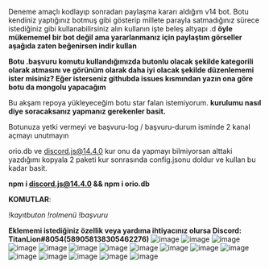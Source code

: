 Deneme amaçlı kodlayıp sonradan paylaşma kararı aldığım v14 bot. Botu kendiniz yaptığınız botmuş gibi gösterip millete parayla satmadığınız sürece istediğiniz gibi kullanabilirsiniz alın kullanın işte beleş altyapı .d **öyle mükememel bir bot değil ama yararlanmanız için paylaştım görseller aşağıda zaten beğenirsen indir kullan** 

 **Botu .başvuru komutu kullandığımızda butonlu olacak şekilde kategorili olarak atmasını ve görünüm olarak daha iyi olacak şekilde düzenlememi ister misiniz? Eğer isterseniz githubda issues kısmından yazın ona göre botu da mongolu yapacağım**  

Bu akşam repoya yükleyeceğim botu star falan istemiyorum.
 **kurulumu nasıl diye soracaksanız yapmanız gerekenler basit.**
 
 Botunuza yetki vermeyi ve başvuru-log / başvuru-durum isminde 2 kanal açmayı unutmayın

orio.db ve discord.js@14.4.0 kur onu da yapmayı bilmiyorsan alttaki yazdığımı kopyala 2 paketi kur sonrasında config.jsonu doldur ve kullan bu kadar basit.

**npm i discord.js@14.4.0 &&
npm i orio.db**

**KOMUTLAR**:

*!kayıtbuton
!rolmenü
!başvuru*

**Eklememi istediğiniz özellik veya yardıma ihtiyacınız olursa 
Discord: TitanLion#8054(589058138305462276)**
![image](https://user-images.githubusercontent.com/110048828/194768451-cc16f356-90c8-445e-9cf0-9a637ba730e2.png)
![image](https://user-images.githubusercontent.com/110048828/194768463-de4bb12f-49d1-4fea-90b9-ad614d6a3b6c.png)
![image](https://user-images.githubusercontent.com/110048828/194768474-02f8f315-d83c-4797-9ab7-f8d0395d62f5.png)
![image](https://user-images.githubusercontent.com/110048828/194768495-440ace90-3969-4147-b3a8-8cf4c72621ff.png)
![image](https://user-images.githubusercontent.com/110048828/194768504-683e668a-ccdd-41a4-b5c8-f5c4cca60745.png)
![image](https://user-images.githubusercontent.com/110048828/194768510-2c2a7b8f-e358-4b89-84e2-a607c1cd394a.png)
![image](https://user-images.githubusercontent.com/110048828/194768513-5f0404bc-7b0c-4dbc-832e-21b10d033ba0.png)
![image](https://user-images.githubusercontent.com/110048828/194768516-bca81599-db8a-4caf-a4b4-fc4db3c20163.png)
![image](https://user-images.githubusercontent.com/110048828/194768538-d516064f-93da-454b-a076-054082ae512e.png)
![image](https://user-images.githubusercontent.com/110048828/194768587-b59e36af-16f6-474f-ad97-5e19aed1d907.png)
![image](https://user-images.githubusercontent.com/110048828/194768636-e6ce6576-f2c7-4e74-a2c0-b325a6f53082.png)
![image](https://user-images.githubusercontent.com/110048828/194768645-aba2a6b6-2c23-417f-a71d-09aa81f14923.png)
![image](https://user-images.githubusercontent.com/110048828/194768658-c4e23c59-dd4a-47e5-bc2a-dadd0ea225a4.png)
![image](https://user-images.githubusercontent.com/110048828/194768673-3a0ddf08-87e3-4178-bf14-cb3b0bb920ae.png)
![image](https://user-images.githubusercontent.com/110048828/194768713-ff488446-d84b-40c4-9f08-3c78e0832679.png)
![image](https://user-images.githubusercontent.com/110048828/194768722-71e5c1c6-5400-417f-93c5-5519278289d4.png)
